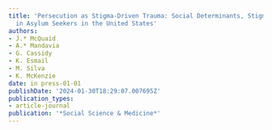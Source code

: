 ```yaml
---
title: 'Persecution as Stigma-Driven Trauma: Social Determinants, Stigma, and Violence
  in Asylum Seekers in the United States'
authors:
- J.* McQuaid
- A.* Mandavia
- G. Cassidy
- K. Esmail
- M. Silva
- K. McKenzie
date: in press-01-01
publishDate: '2024-01-30T18:29:07.007695Z'
publication_types:
- article-journal
publication: '*Social Science & Medicine*'
---
```

